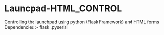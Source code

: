 # Launcpad-HTML_CONTROL
Controlling the launchpad using python (Flask Framework) and HTML forms
Dependencies :- flask ,pyserial
